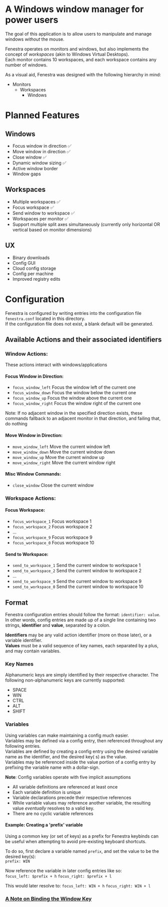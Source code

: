 # A Windows window manager for power users

The goal of this application is to allow users to manipulate and manage windows _without_ the mouse.

Fenestra operates on monitors and windows, but also implements the concept of _workspaces_ (akin to Windows Virtual
Desktops).<br>
Each monitor contains 10 workspaces, and each workspace contains any number of windows.<br>

As a visual aid, Fenestra was designed with the following hierarchy in mind:

- Monitors
    - Workspaces
        - Windows

# Planned Features

## Windows

- Focus window in direction ✅
- Move window in direction ✅
- Close window ✅
- Dynamic window sizing ✅
- Active window border
- Window gaps

## Workspaces

- Multiple workspaces ✅
- Focus workspace ✅
- Send window to workspace ✅
- Workspaces per monitor ✅
- Support multiple split axes simultaneously (currently only horizontal OR vertical based on monitor dimensions)

## UX

- Binary downloads
- Config GUI
- Cloud config storage
- Config per machine
- Improved registry edits

# Configuration

Fenestra is configured by writing entries into the configuration file `fenestra.conf` located in this directory.<br>
If the configuration file does not exist, a blank default will be generated.

## Available Actions and their associated identifiers

### Window Actions:

These actions interact with windows/applications

#### Focus Window in Direction:

- `focus_window_left` Focus the window left of the current one
- `focus_window_down` Focus the window below the current one
- `focus_window_up` Focus the window above the current one
- `focus_window_right` Focus the window right of the current one

Note: If no adjacent window in the specified direction exists, these commands fallback to an adjacent monitor in that
direction, and failing that, do nothing

#### Move Window in Direction:

- `move_window_left` Move the current window left
- `move_window_down` Move the current window down
- `move_window_up` Move the current window up
- `move_window_right` Move the current window right

#### Misc Window Commands:

- `close_window` Close the current window

### Workspace Actions:

#### Focus Workspace:

- `focus_workspace_1` Focus workspace 1
- `focus_workspace_2` Focus workspace 2
- ...
- `focus_workspace_9` Focus workspace 9
- `focus_workspace_0` Focus workspace 10

#### Send to Workspace:

- `send_to_workspace_1` Send the current window to workspace 1
- `send_to_workspace_2` Send the current window to workspace 2
- ...
- `send_to_workspace_9` Send the current window to workspace 9
- `send_to_workspace_0` Send the current window to workspace 10

## Format

Fenestra configuration entries should follow the format: `identifier: value`.<br>
In other words, config entries are made up of a single line containing two strings, **identifier** and **value**,
separated by a colon.

**Identifiers** may be any valid action identifier (more on those later), or a variable identifier.<br>
**Values** must be a valid sequence of key names, each separated by a plus, and may contain variables.

### Key Names

Alphanumeric keys are simply identified by their respective character.
The following non-alphanumeric keys are currently supported:

- SPACE
- WIN
- CTRL
- ALT
- SHIFT

### Variables

Using variables can make maintaining a config much easier.<br>
Variables may be defined via a config entry, then referenced throughout any following entries.<br>
Variables are defined by creating a config entry using the desired variable name as the identifier, and the desired key(
s) as the value.<br>
Variables may be referenced inside the value portion of a config entry by prefixing the variable name with a
dollar-sign.<br>

**Note**: Config variables operate with five implicit assumptions

- All variable definitions are referenced at least once
- Each variable definition is unique
- Variable declarations precede their respective references
- While variable values may reference another variable, the resulting value *eventually* resolves to a valid key.
- There are no cyclic variable references

#### Example: Creating a 'prefix' variable

Using a common key (or set of keys) as a prefix for Fenestra keybinds can be useful when attempting to avoid
pre-existing keyboard shortcuts.<br>

To do so, first declare a variable named `prefix`, and set the value to be the desired key(s): <br>
`prefix: WIN`

Now reference the variable in later config entries like so:<br>
`focus_left: $prefix + h`
`focus_right: $prefix + l`

This would later resolve to:
`focus_left: WIN + h`
`focus_right: WIN + l`

### [A Note on Binding the Window Key](WinBinding.md)
